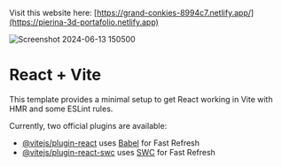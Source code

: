 Visit this website here: [https://grand-conkies-8994c7.netlify.app/](https://pierina-3d-portafolio.netlify.app)

![Screenshot 2024-06-13 150500](https://github.com/PierinaBrito/3d-Portafolio/assets/77765628/992bbc2a-1f88-44f5-8809-715642884567)



# React + Vite

This template provides a minimal setup to get React working in Vite with HMR and some ESLint rules.

Currently, two official plugins are available:

- [@vitejs/plugin-react](https://github.com/vitejs/vite-plugin-react/blob/main/packages/plugin-react/README.md) uses [Babel](https://babeljs.io/) for Fast Refresh
- [@vitejs/plugin-react-swc](https://github.com/vitejs/vite-plugin-react-swc) uses [SWC](https://swc.rs/) for Fast Refresh
